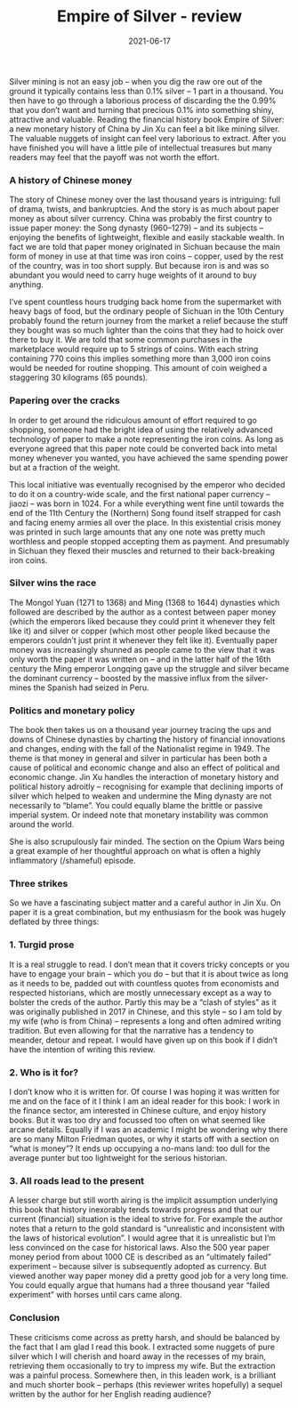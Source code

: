 ﻿---
layout: layouts/bookreview.njk

tags:
  - post
  - review

title: Empire of Silver - review
review_book_main_title: Empire of Silver
review_book_sub_title: A New Monetary History of China
review_book_author: Jin Xu (Author), Stacy Mosher (Translator)
review_book_author_surname: Xu
review_book_image_url: https://res.cloudinary.com/ds2o5ecdw/image/upload/acovers/0300250045.02._SCL_.jpg
review_book_image_small_url: https://res.cloudinary.com/ds2o5ecdw/image/upload/acovers/0300250045.02._SCM_.jpg
review_publication_date: 2021-04-13
review_publisher: Yale University Press
review_pages: 384
review_ISBN13: 978-0300250046
review_book_tags:
  - [Asia]
  - [Middle Ages, Early Modern, Late Modern]
  - [Economic]
  - [China]
review_podcasts:
  - 
shopping_links:
  - [https://www.amazon.co.uk/Empire-Silver-Monetary-History-China/dp/0300250045/, Amazon UK, Amazon UK book link]
  - [https://www.amazon.com/Empire-Silver-Monetary-History-China/dp/0300250045/, Amazon US, Amazon US book link]
review_author: Anthony Webb
date: 2021-06-17
review_rating: ★★☆☆☆
permalink: '/2021/06/18/empire-of-silver/'
review_summary: '<p>Reading the financial history book Empire of Silver: a new monetary history of China by Jin Xu can feel a bit like mining silver. The valuable nuggets of insight can be very labour intensive to extract. After you have finished you will have a little pile of intellectual treasures but many readers may feel that the payoff was not worth the effort.</p>'
---
Silver mining is not an easy job – when you dig the raw ore out of the ground it typically contains less than 0.1% silver – 1 part in a thousand. You then have to go through a laborious process of discarding the the 0.99% that you don’t want and turning that precious 0.1% into something shiny, attractive and valuable. Reading the financial history book Empire of Silver: a new monetary history of China by Jin Xu can feel a bit like mining silver. The valuable nuggets of insight can feel very laborious to extract. After you have finished you will have a little pile of intellectual treasures but many readers may feel that the payoff was not worth the effort.

### A history of Chinese money
The story of Chinese money over the last thousand years is intriguing: full of drama, twists, and bankruptcies. And the story is as much about paper money as about silver currency. China was probably the first country to issue paper money: the Song dynasty (960–1279) – and its subjects – enjoying the benefits of lightweight, flexible and easily stackable wealth. In fact we are told that paper money originated in Sichuan because the main form of money in use at that time was iron coins – copper, used by the rest of the country, was in too short supply. But because iron is and was so abundant you would need to carry huge weights of it around to buy anything.

I’ve spent countless hours trudging back home from the supermarket with heavy bags of food, but the ordinary people of Sichuan in the 10th Century probably found the return journey from the market a relief because the stuff they bought was so much lighter than the coins that they had to hoick over there to buy it. We are told that some common purchases in the marketplace would require up to 5 strings of coins. With each string containing 770 coins this implies something more than 3,000 iron coins would be needed for routine shopping. This amount of coin weighed a staggering 30 kilograms (65 pounds).

### Papering over the cracks
In order to get around the ridiculous amount of effort required to go shopping, someone had the bright idea of using the relatively advanced technology of paper to make a note representing the iron coins. As long as everyone agreed that this paper note could be converted back into metal money whenever you wanted, you have achieved the same spending power but at a fraction of the weight.

This local initiative was eventually recognised by the emperor who decided to do it on a country-wide scale, and the first national paper currency – jiaozi – was born in 1024. For a while everything went fine until towards the end of the 11th Century the (Northern) Song found itself strapped for cash and facing enemy armies all over the place. In this existential crisis money was printed in such large amounts that any one note was pretty much worthless and people stopped accepting them as payment. And presumably in Sichuan they flexed their muscles and returned to their back-breaking iron coins.

### Silver wins the race
The Mongol Yuan (1271 to 1368) and Ming (1368 to 1644) dynasties which followed are described by the author as a contest between paper money (which the emperors liked because they could print it whenever they felt like it) and silver or copper (which most other people liked because the emperors couldn’t just print it whenever they felt like it). Eventually paper money was increasingly shunned as people came to the view that it was only worth the paper it was written on – and in the latter half of the 16th century the Ming emperor Longqing gave up the struggle and silver became the dominant currency – boosted by the massive influx from the silver-mines the Spanish had seized in Peru.

### Politics and monetary policy
The book then takes us on a thousand year journey tracing the ups and downs of Chinese dynasties by charting the history of financial innovations and changes, ending with the fall of the Nationalist regime in 1949. The theme is that money in general and silver in particular has been both a cause of political and economic change and also an effect of political and economic change. Jin Xu handles the interaction of monetary history and political history adroitly – recognising for example that declining imports of silver which helped to weaken and undermine the Ming dynasty are not necessarily to “blame”. You could equally blame the brittle or passive imperial system. Or indeed note that monetary instability was common around the world.

She is also scrupulously fair minded. The section on the Opium Wars being a great example of her thoughtful approach on what is often a highly inflammatory (/shameful) episode.

### Three strikes
So we have a fascinating subject matter and a careful author in Jin Xu. On paper it is a great combination, but my enthusiasm for the book was hugely deflated by three things:

### 1. Turgid prose
It is a real struggle to read. I don’t mean that it covers tricky concepts or you have to engage your brain – which you do – but that it is about twice as long as it needs to be, padded out with countless quotes from economists and respected historians, which are mostly unnecessary except as a way to bolster the creds of the author. Partly this may be a “clash of styles” as it was originally published in 2017 in Chinese, and this style – so I am told by my wife (who is from China) – represents a long and often admired writing tradition. But even allowing for that the narrative has a tendency to meander, detour and repeat. I would have given up on this book if I didn’t have the intention of writing this review.

### 2. Who is it for?
I don’t know who it is written for. Of course I was hoping it was written for me and on the face of it I think I am an ideal reader for this book: I work in the finance sector, am interested in Chinese culture, and enjoy history books. But it was too dry and focussed too often on what seemed like arcane details. Equally if I was an academic I might be wondering why there are so many Milton Friedman quotes, or why it starts off with a section on “what is money”? It ends up occupying a no-mans land: too dull for the average punter but too lightweight for the serious historian.

### 3. All roads lead to the present
A lesser charge but still worth airing is the implicit assumption underlying this book that history inexorably tends towards progress and that our current (financial) situation is the ideal to strive for. For example the author notes that a return to the gold standard is “unrealistic and inconsistent with the laws of historical evolution”. I would agree that it is unrealistic but I’m less convinced on the case for historical laws. Also the 500 year paper money period from about 1000 CE is described as an “ultimately failed” experiment – because silver is subsequently adopted as currency. But viewed another way paper money did a pretty good job for a very long time. You could equally argue that humans had a three thousand year “failed experiment” with horses until cars came along.

### Conclusion
These criticisms come across as pretty harsh, and should be balanced by the fact that I am glad I read this book. I extracted some nuggets of pure silver which I will cherish and hoard away in the recesses of my brain, retrieving them occasionally to try to impress my wife. But the extraction was a painful process. Somewhere then, in this leaden work, is a brilliant and much shorter book – perhaps (this reviewer writes hopefully) a sequel written by the author for her English reading audience?